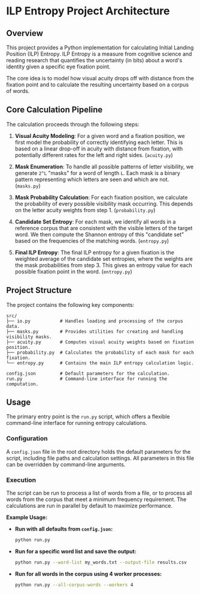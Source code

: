 # ILP Entropy Project Architecture

## Overview

This project provides a Python implementation for calculating Initial Landing Position (ILP) Entropy. ILP Entropy is a measure from cognitive science and reading research that quantifies the uncertainty (in bits) about a word's identity given a specific eye fixation point.

The core idea is to model how visual acuity drops off with distance from the fixation point and to calculate the resulting uncertainty based on a corpus of words.

## Core Calculation Pipeline

The calculation proceeds through the following steps:

1.  **Visual Acuity Modeling**: For a given word and a fixation position, we first model the probability of correctly identifying each letter. This is based on a linear drop-off in acuity with distance from fixation, with potentially different rates for the left and right sides. (`acuity.py`)

2.  **Mask Enumeration**: To handle all possible patterns of letter visibility, we generate `2^L` "masks" for a word of length `L`. Each mask is a binary pattern representing which letters are seen and which are not. (`masks.py`)

3.  **Mask Probability Calculation**: For each fixation position, we calculate the probability of every possible visibility mask occurring. This depends on the letter acuity weights from step 1. (`probability.py`)

4.  **Candidate Set Entropy**: For each mask, we identify all words in a reference corpus that are consistent with the visible letters of the target word. We then compute the Shannon entropy of this "candidate set" based on the frequencies of the matching words. (`entropy.py`)

5.  **Final ILP Entropy**: The final ILP entropy for a given fixation is the weighted average of the candidate set entropies, where the weights are the mask probabilities from step 3. This gives an entropy value for each possible fixation point in the word. (`entropy.py`)

## Project Structure

The project contains the following key components:

```
src/
├── io.py           # Handles loading and processing of the corpus data.
├── masks.py        # Provides utilities for creating and handling visibility masks.
├── acuity.py       # Computes visual acuity weights based on fixation position.
├── probability.py  # Calculates the probability of each mask for each fixation.
└── entropy.py      # Contains the main ILP entropy calculation logic.

config.json         # Default parameters for the calculation.
run.py              # Command-line interface for running the computation.
```

## Usage

The primary entry point is the `run.py` script, which offers a flexible command-line interface for running entropy calculations.

### Configuration

A `config.json` file in the root directory holds the default parameters for the script, including file paths and calculation settings. All parameters in this file can be overridden by command-line arguments.

### Execution

The script can be run to process a list of words from a file, or to process all words from the corpus that meet a minimum frequency requirement. The calculations are run in parallel by default to maximize performance.

**Example Usage:**

*   **Run with all defaults from `config.json`:**
    ```bash
    python run.py
    ```

*   **Run for a specific word list and save the output:**
    ```bash
    python run.py --word-list my_words.txt --output-file results.csv
    ```

*   **Run for all words in the corpus using 4 worker processes:**
    ```bash
    python run.py --all-corpus-words --workers 4
    ```
